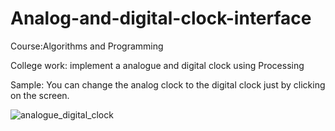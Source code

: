 # Analog-and-digital-clock-interface

Course:Algorithms and Programming

College work: implement a analogue and digital clock using Processing

Sample: You can change the analog clock to the digital clock just by clicking on the screen.

![analogue_digital_clock](https://user-images.githubusercontent.com/16651018/33645125-62d62a12-da30-11e7-96f4-eeb4001ee56b.png)
